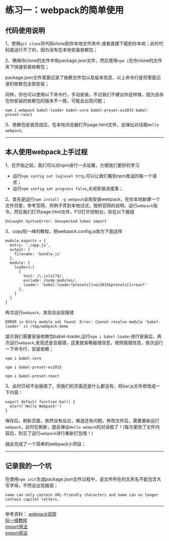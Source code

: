 # 练习一：webpack的简单使用


## 代码使用说明

1、使用`git clone`将代码clone到你本地文件夹中,或者直接下载到你本地；此时代码是运行不了的，因为没有在本地安装依赖包；


2、确保你clone的文件中有package.json文件，然后使用`npm i`在你clone的文件夹下快速安装依赖包；

package.json文件里面记录了依赖文件包以及版本信息，以上命令行是将里面记录的依赖包全部安装；

同样，你也可以使用以下命令行，手动安装，不过我们不建议你这样做，因为会存在你安装的依赖包的版本不一致，可能会出现问题；
```
npm i webpack babel-loader babel-core babel-preset-es2015 babel-preset-react
```

3、依赖包安装完成后，在本地浏览器打开page.html文件，会弹出对话框`Hello webpack`;

---

## 本人使用webpack上手过程

1、在开始之前，我们可以对npm进行一点设置，方便我们更好的学习

* 运行`npm config set loglevel http`,可以让我们看到npm发送的每一个请求；
* 运行`npm config set progress false`,关闭安装进度条；

2、首先是运行`npm install -g webpack`全局安装webpack，在你本地新建一个文件将爱，参考官网，将例子弄到本地试试，按照官网的说明，运行`webpack`指令，然后我们打开page.html文件，F12打开控制台，存在以下报错
```
Uncaught SyntaxError: Unexpected token import
```

3、copy阮一峰的教程，把webpack.config.js改为下面这样
```
module.exports = {
  entry: './app.js',
  output: {
    filename: 'bundle.js'
  },
  module: {
    loaders:[
      {
        test: /\.js[x]?$/,
        exclude: /node_modules/,
        loader: 'babel-loader?presets[]=es2015&presets[]=react'
      },
    ]
  }
}
```
再次运行`webpack`，发现会出现报错
```
ERROR in Entry module not found: Error: Cannot resolve module 'babel-loader' in /tmp/webpack-demo
```
提示我们需要安装依赖包babel-loader,运行`npm i babel-loader`进行安装后，再次运行`webpack`,发现还是会报错，这里就省略报错信息，按照报错信息，依次运行一下命令行，安装依赖；
```
npm i babel-core

npm i babel-preset-es2015

npm i babel-preset-react
```

3、此时已经不会报错了，但我们的页面还是什么都没有，将bar.js文件修改成一下内容：
```
export default function bar() {
  alert('Hello Webpack!')
}
```
保存后，刷新页面，依然没有反应，难道还有问题，修改文件后，需要重新运行`webpack`，此时在刷新，就会弹出`Hello webpck`的对话框了！(每次更改了文件内容后，别忘了运行`webpack`进行重新打包哦！)

就此完成了一个简单的webpack小项目；

---

## 记录我的一个坑

在使用`npm init`生成package.json文件过程中，该文件所在的文夹名不能包含大写字母，不然会出现报错；
```
name can only contain URL-friendly characters and name can no longer contain capital letters.
```

---
参考资料：
[webpack官网](https://webpack.js.org/)
<br>
[阮一峰教程](https://github.com/ruanyf/webpack-demos#demo03-babel-loader-source)
<br>
[import用法](https://developer.mozilla.org/zh-CN/docs/Web/JavaScript/Reference/Statements/import)
<br>
[export用法](https://developer.mozilla.org/zh-CN/docs/Web/JavaScript/Reference/Statements/export)

